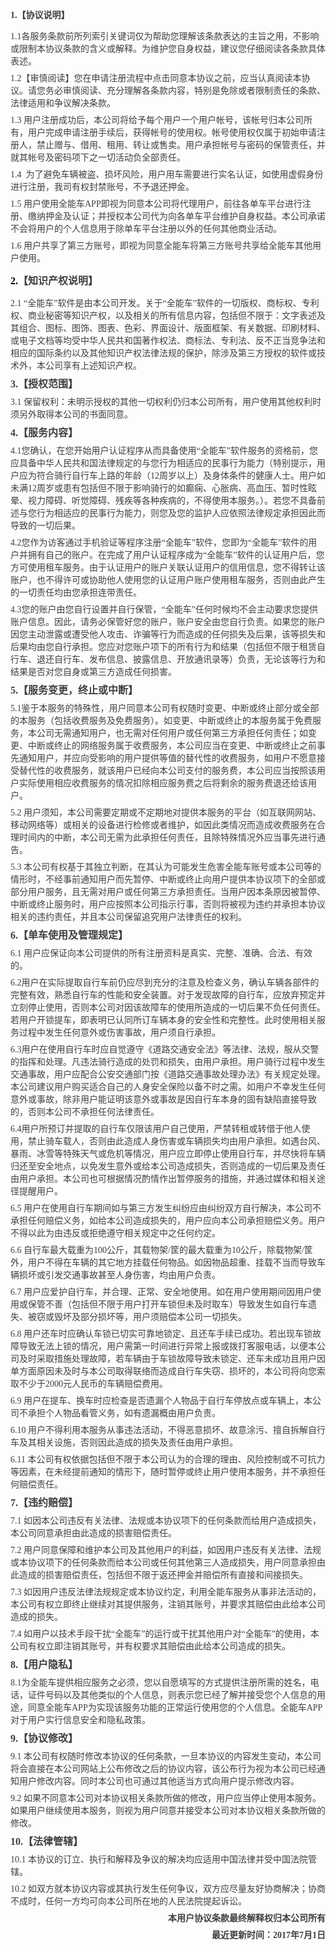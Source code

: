 <meta name="viewport" content="width=device-width,initial-scale=1,minimum-scale=1,maximum-scale=1,user-scalable=no"/>
<meta http-equiv="content-type" content="text/html; charset=gbk" />
<p style="text-align: left;">
    <strong style="color: rgb(63, 63, 63);"><span style="font-family: 微软雅黑;">1.</span></strong><strong style="color: rgb(63, 63, 63);"><span style="font-family: 微软雅黑;">【协议说明】</span></strong><br/>
</p>
<p style="margin: 7px 0px;">
    <span style="color: rgb(63, 63, 63); font-family: 微软雅黑; font-size: 14px;">1.1<span style="color: rgb(63, 63, 63); font-family: 微软雅黑;">各服务条款前所列索引关键词仅为帮助您理解该条款表达的主旨之用，不影响或限制本协议条款的含义或解释。为维护您自身权益，建议您仔细阅读各条款具体表述。</span></span>
</p>
<p style="margin: 7px 0px;">
    <span style="color: rgb(63, 63, 63); font-family: 微软雅黑; font-size: 14px;">1.2<span style="color: rgb(63, 63, 63); font-family: 微软雅黑;">【审慎阅读】您在申请注册流程中点击同意本协议之前，应当认真阅读本协议。请您务必审慎阅读、充分理解各条款内容，特别是免除或者限制责任的条款、法律适用和争议解决条款。</span></span>
</p>
<p style="margin: 7px 0px;">
    <span style="font-family: 微软雅黑; font-size: 14px; color: rgb(63, 63, 63);">1.3 用户注册成功后，本公司将给予每个用户一个用户帐号，该帐号归本公司所有，用户完成申请注册手续后，获得帐号的使用权。帐号使用权仅属于初始申请注册人，禁止赠与、借用、租用、转让或售卖。用户承担帐号与密码的保管责任，并就其帐号及密码项下之一切活动负全部责任。</span>
</p>
<p style="margin: 7px 0px;">
    <span style="font-family: 微软雅黑; font-size: 14px; color: rgb(63, 63, 63);">1.4&nbsp; 为了避免车辆被盗、损坏风险，用户用车需要进行实名认证，如使用虚假身份进行注册，我司有权封禁账号，不予退还押金。</span>
</p>
<p style="margin: 7px 0px;">
    <span style="font-family: 微软雅黑; font-size: 14px; color: rgb(63, 63, 63);">1.5 用户使用全能车APP即视为同意本公司将代理用户，前往各单车平台进行注册、缴纳押金及认证；并授权本公司代为向各单车平台维护自身权益。本公司承诺不会将用户的个人信息用于除单车平台注册以外的任何其他商业活动。</span>
</p>
<p style="margin: 7px 0px;">
    <span style="font-family: 微软雅黑; font-size: 14px; color: rgb(63, 63, 63);">1.6 用户共享了第三方账号，即视为同意全能车<span style="font-family: 微软雅黑, sans-serif;">将第三方账号共享给全能车其他用户使用。</span></span>
</p>
<p style="text-align: left;">
    <span style="color: rgb(63, 63, 63);"><strong><span style="background: rgb(255, 255, 255); color: rgb(0, 0, 0); letter-spacing: 0px; font-family: 微软雅黑; font-size: 16px; font-style: normal; font-weight: bold;">2.</span></strong><strong><span style="background: rgb(255, 255, 255); letter-spacing: 0px; font-size: 16px; font-style: normal; font-weight: bold; color: rgb(63, 63, 63); font-family: 微软雅黑;">【知识产权说明】</span></strong></span>
</p>
<p style="margin: 7px 0px;">
    <span style="color: rgb(63, 63, 63); font-family: 微软雅黑; font-size: 14px;">2.1 “<span style="color: rgb(63, 63, 63); font-family: 微软雅黑;">全能车</span>”软件是由本公司开发。<span style="color: rgb(63, 63, 63); font-family: 微软雅黑;">关于</span>“<span style="color: rgb(63, 63, 63); font-family: 微软雅黑;">全能车</span>”软件的一切版权、商标权、专利权、商业秘密等知识产权，以及相关的所有信息内容，包括但不限于：文字表述及其组合、图标、图饰、图表、色彩、界面设计、版面框架、有关数据、印刷材料、或电子文档等均受中华人民共和国著作权法、商标法、专利法、反不正当竞争法和相应的国际条约以及其他知识产权法律法规的保护，除涉及第三方授权的软件或技术外，本公司享有上述知识产权。</span>
</p>
<p style="margin: 7px 0px;">
    <span style="color: rgb(63, 63, 63);"><strong><span style="color: rgb(63, 63, 63); font-family: 微软雅黑; font-size: 16px; font-weight: bold;">3.</span></strong><strong><span style="font-size: 16px; font-weight: bold; color: rgb(63, 63, 63); font-family: 微软雅黑;">【授权范围】</span></strong></span>
</p>
<p style="margin: 7px 0px;">
    <span style="color: rgb(63, 63, 63); font-family: 微软雅黑; font-size: 14px;">3.1&nbsp;<span style="color: rgb(63, 63, 63); font-family: 微软雅黑;">保留权利：未明示授权的其他一切权利仍归本公司所有，用户使用其他权利时须另外取得本公司的书面同意。</span></span>
</p>
<p style="margin: 7px 0px;">
    <span style="color: rgb(63, 63, 63);"><strong><span style="color: rgb(63, 63, 63); font-family: 微软雅黑; font-size: 16px; font-weight: bold;">4.</span></strong><strong><span style="font-size: 16px; font-weight: bold; color: rgb(63, 63, 63); font-family: 微软雅黑;">【服务内容】</span></strong></span>
</p>
<p style="margin: 7px 0px;">
    <span style="color: rgb(63, 63, 63);"><span style="color: rgb(63, 63, 63); font-family: 微软雅黑; font-size: 14px; font-weight: normal;">4.1</span><span style="color: rgb(63, 63, 63); font-family: 微软雅黑; font-size: 14px;"><span style="color: rgb(63, 63, 63); font-family: 微软雅黑;">您确认，在您开始用户认证程序从而具备使用</span>“全能车”软件<span style="color: rgb(63, 63, 63); font-family: 微软雅黑;">服务的资格前，您应具备中华人民共和国法律规定的与您行为相适应的民事行为能力（特别提示，用户应为符合骑行自行车上路的年龄（</span>12周岁以上）及身体条件的健康人士。用户如未满12周岁或患有包括但不限于影响骑行的如癫痫、心胀病、高血压、暂时性眩晕、视力障碍、听觉障碍、残疾等各种疾病的，不得使用本服务。）。若您不具备前述与您行为相适应的民事行为能力，则您及您的监护人应依照法律规定承担因此而导致的一切后果。</span></span>
</p>
<p style="margin: 7px 0px;">
    <span style="color: rgb(63, 63, 63);"><span style="color: rgb(63, 63, 63); font-family: 微软雅黑; font-size: 14px; font-weight: normal;">4.2</span><span style="color: rgb(63, 63, 63); font-family: 微软雅黑; font-size: 14px;"><span style="color: rgb(63, 63, 63); font-family: 微软雅黑;">您作为访客通过手机验证等程序注册</span>“全能车”软件<span style="color: rgb(63, 63, 63); font-family: 微软雅黑;">，您即为</span>“全能车”软件<span style="color: rgb(63, 63, 63); font-family: 微软雅黑;">的用户并拥有自己的账户。在完成了用户认证程序成为</span>“全能车”软件<span style="color: rgb(63, 63, 63); font-family: 微软雅黑;">的认证用户后，您方可使用租车服务。由于认证用户的账户关联认证用户的信用信息，您不得转让该账户，也不得许可或协助他人使用您的认证用户账户使用租车服务，否则由此产生的一切责任均由您承担连带责任。</span></span></span>
</p>
<p style="margin: 7px 0px;">
    <span style="color: rgb(63, 63, 63); font-family: 微软雅黑; font-size: 14px;">4.3<span style="color: rgb(63, 63, 63); font-family: 微软雅黑;">您的账户由您自行设置并自行保管，</span>“全能车”<span style="color: rgb(63, 63, 63); font-family: 微软雅黑;">任何时候均不会主动要求您提供账户信息。因此，请务必保管好您的账户，账户安全由您自行负责。如果您的账户因您主动泄露或遭受他人攻击、诈骗等行为而造成的任何损失及后果，该等损失和后果均由您自行承担。您应对您账户项下的所有行为和结果（包括但不限于租赁自行车、退还自行车、发布信息、披露信息、开放通讯录等）负责，无论该等行为和结果是否对您自身或第三方造成任何损害。</span></span>
</p>
<p style="margin: 7px 0px;">
    <span style="color: rgb(63, 63, 63);"><strong><span style="color: rgb(63, 63, 63); font-family: 微软雅黑; font-size: 16px; font-weight: bold;">5.【服务变更，终止或中断】</span></strong></span>
</p>
<p style="margin: 7px 0px;">
    <span style="color: rgb(63, 63, 63);"><span style="color: rgb(63, 63, 63); font-family: 微软雅黑; font-size: 14px; font-weight: normal;">5.1</span><span style="font-size: 14px; color: rgb(63, 63, 63); font-family: 微软雅黑;">鉴于本服务的特殊性，用户同意本公司有权随时变更、中断或终止部分或全部的本服务（包括收费服务及免费服务）。如变更、中断或终止的本服务属于免费服务，本公司无需通知用户，也无需对任何用户或任何第三方承担任何责任；如变更、中断或终止的网络服务属于收费服务，本公司应当在变更、中断或终止之前事先通知用户，并应向受影响的用户提供等值的替代性的收费服务，如用户不愿意接受替代性的收费服务，就该用户已经向本公司支付的服务费，本公司应当按照该用户实际使用相应收费服务的情况扣除相应服务费之后将剩余的服务费退还给该用户。</span></span>
</p>
<p style="margin: 7px 0px;">
    <span style="font-family: 微软雅黑; font-size: 14px; color: rgb(63, 63, 63);">5.2 用户须知，本公司需要定期或不定期地对提供本服务的平台（如互联网网站、移动网络等）或相关的设备进行检修或者维护，如因此类情况而造成收费服务在合理时间内的中断，本公司无需为此承担任何责任，且除特殊情况外应当事先进行通告。</span>
</p>
<p style="margin: 7px 0px;">
    <span style="font-family: 微软雅黑; font-size: 14px; color: rgb(63, 63, 63);">5.3 本公司有权基于其独立判断，在其认为可能发生危害全能车账号或本公司等的情形时，不经事前通知用户而先暂停、中断或终止向用户提供本协议项下的全部或部分用户服务，且无需对用户或任何第三方承担责任。当用户因本条原因被暂停、中断或终止服务时，用户应按照本公司指示行事，否则将被视为违约并承担本协议相关的违约责任，并且本公司保留追究用户法律责任的权利。</span>
</p>
<p style="margin: 7px 0px;">
    <span style="color: rgb(63, 63, 63);"><strong><span style="color: rgb(63, 63, 63); font-family: 微软雅黑; font-size: 16px; font-weight: bold;">6.</span></strong><strong><span style="font-size: 16px; font-weight: bold; color: rgb(63, 63, 63); font-family: 微软雅黑;">【单车</span></strong><strong><span style="font-size: 16px; font-weight: bold; color: rgb(63, 63, 63); font-family: 微软雅黑;">使用及管理规定</span></strong><strong><span style="font-size: 16px; font-weight: bold; color: rgb(63, 63, 63); font-family: 微软雅黑;">】</span></strong></span>
</p>
<p style="margin: 7px 0px;">
    <span style="color: rgb(63, 63, 63); font-family: 微软雅黑; font-size: 14px;">6.1 用户应保证向本公司提供的所有注册资料是真实、完整、准确、合法、有效的。</span>
</p>
<p style="margin: 7px 0px;">
    <span style="color: rgb(63, 63, 63); font-family: 微软雅黑; font-size: 14px;">6.2<span style="color: rgb(63, 63, 63); font-family: 微软雅黑;">用户在实际提取自行车前仍应尽到充分的注意及检查义务，确认车辆各部件的完整有效，熟悉自行车的性能和安全装置。对于发现故障的自行车，应放弃预定并立刻停止使用，否则本公司对因该故障车的使用所造成的一切后果不负任何责任。</span> <span style="color: rgb(63, 63, 63); font-family: 微软雅黑;">若用户开锁提车，即表明已认同所订车辆本身的安全性和完整性。此时使用相关服务过程中发生任何意外或伤害事故，用户须自行承担。</span></span>
</p>
<p style="margin: 7px 0px;">
    <span style="color: rgb(63, 63, 63); font-family: 微软雅黑; font-size: 14px;">6.3<span style="color: rgb(63, 63, 63); font-family: 微软雅黑;">用户在使用自行车时应自觉遵守《道路交通安全法》等法律、法规，服从交警的指挥和处理。凡违法骑行造成的处罚和损失，由用户承担。用户骑行过程中发生交通事故，用户应配合公安交通部门按《道路交通事故处理办法》有关规定处理。本公司建议用户购买适合自己的人身安全保险以备不时之需。如用户不幸发生任何意外或事故，除非用户能证明该意外或事故是因自行车本身的固有缺陷直接导致的，否则本公司不承担任何法律责任。</span></span>
</p>
<p style="margin: 7px 0px;">
    <span style="color: rgb(63, 63, 63); font-family: 微软雅黑; font-size: 14px;">6.4<span style="color: rgb(63, 63, 63); font-family: 微软雅黑;">用户所预订并提取的自行车仅限该用户自己使用，严禁转租或转借于他人使用，禁止骑车载人，否则由此造成人身伤害或车辆损失均由用户承担。如遇台风、暴雨、冰雪等特殊天气或危机等情况，用户应立即停止使用自行车，并尽快将车辆归还至安全地点，以免发生意外或给本公司造成损失，否则造成的一切后果及责任由用户承担。本公司也可根据情况酌情作出暂停服务的措施，并通过媒体和相关途径提醒用户。</span></span>
</p>
<p style="margin: 7px 0px;">
    <span style="color: rgb(63, 63, 63); font-family: 微软雅黑; font-size: 14px;">6.5&nbsp;<span style="color: rgb(63, 63, 63); font-family: 微软雅黑;">用户在使用自行车期间如与第三方发生纠纷应由纠纷双方自行解决，本公司不承担任何赔偿义务，如给本公司造成损失的，用户应向本公司承担赔偿义务。用户不得以此为由违反或拒绝遵守相关规定中之任何约定。</span></span>
</p>
<p style="margin: 7px 0px;">
    <span style="color: rgb(63, 63, 63); font-family: 微软雅黑; font-size: 14px;">6.6&nbsp;<span style="color: rgb(63, 63, 63); font-family: 微软雅黑;">自行车最大载重为</span>100公斤，其载物架/筐的最大载重为10公斤，除载物架/筐外，用户不得在车辆的其它地方挂载任何物品。如因物品超重、挂载不当而导致车辆损坏或引发交通事故甚至人身伤害，均由用户负责。</span>
</p>
<p style="margin: 7px 0px;">
    <span style="color: rgb(63, 63, 63); font-family: 微软雅黑; font-size: 14px;">6.7&nbsp;<span style="color: rgb(63, 63, 63); font-family: 微软雅黑;">用户应爱护自行车，并合理、正常、安全地使用。如在用户使用期间因用户使用或保管不善（包括但不限于用户打开车锁但未及时取车）导致发生如自行车遗失、被窃或毁坏及部分损坏等，用户须赔偿本公司一切损失。</span></span>
</p>
<p style="margin: 7px 0px;">
    <span style="color: rgb(63, 63, 63); font-family: 微软雅黑; font-size: 14px;">6.8&nbsp;<span style="color: rgb(63, 63, 63); font-family: 微软雅黑;">用户还车时应确认车锁已切实可靠地锁定、且还车手续已成功。若出现车锁故障导致无法上锁的情况，用户需第一时间进行异常上报或拨打客服电话，以便本公司及时采取措施处理故障，若车辆由于车锁故障导致未锁定、还车未成功且用户因单方面原因未及时与本公司取得联络而造成自行车失窃、损坏的，本公司将向您索取不少于</span>2000元人民币的车辆赔偿费用。</span>
</p>
<p style="margin: 7px 0px;">
    <span style="color: rgb(63, 63, 63); font-family: 微软雅黑; font-size: 14px;">6.9&nbsp;<span style="color: rgb(63, 63, 63); font-family: 微软雅黑;">用户在提车、换车时应检查是否遗漏个人物品于自行车停放点或车辆上，本公司不承担个人物品看管义务，如有遗漏概由用户负责。</span></span>
</p>
<p style="margin: 7px 0px;">
    <span style="color: rgb(63, 63, 63); font-family: 微软雅黑; font-size: 14px;">6.10&nbsp;<span style="color: rgb(63, 63, 63); font-family: 微软雅黑;">用户不得利用本服务从事违法活动，不得恶意损坏、故意涂污、擅自拆解自行车及其相关设施，否则因此造成的损失及责任由用户承担。</span></span>
</p>
<p style="margin: 7px 0px;">
    <span style="color: rgb(63, 63, 63); font-family: 微软雅黑; font-size: 14px;">6.11&nbsp;<span style="color: rgb(63, 63, 63); font-family: 微软雅黑;">本公司有权依据包括但不限于本公司认为的合理的理由、风险控制或不可抗力等因素，在未经提前通知的情形下，随时暂停或终止用户使用本服务，并不承担任何赔偿责任。</span></span>
</p>
<p style="margin: 7px 0px;">
    <span style="color: rgb(63, 63, 63);"><strong><span style="color: rgb(63, 63, 63); font-family: 微软雅黑; font-size: 16px; font-weight: bold;">7.【违约赔偿】</span></strong></span>
</p>
<p style="margin: 7px 0px;">
    <span style="color: rgb(63, 63, 63); font-family: 微软雅黑; font-size: 14px;">7.1 如因本公司违反有关法律、法规或本协议项下的任何条款而给用户造成损失，本公司同意承担由此造成的损害赔偿责任。&nbsp;</span>
</p>
<p style="margin: 7px 0px;">
    <span style="color: rgb(63, 63, 63); font-family: 微软雅黑; font-size: 14px;">7.2 用户同意保障和维护本公司及其他用户的利益，如因用户违反有关法律、法规或本协议项下的任何条款而给本公司或任何其他第三人造成损失，用户同意承担由此造成的损害赔偿责任，包括但不限于返还押金并赔偿所有直接和间接损失。</span>
</p>
<p style="margin: 7px 0px;">
    <span style="color: rgb(63, 63, 63); font-family: 微软雅黑; font-size: 14px;">7.3 如因用户违反法律法规规定或本协议约定，利用全能车服务从事非法活动的，本公司有权立即终止继续对其提供服务，注销其账号，并要求其赔偿由此给本公司造成的损失。</span>
</p>
<p style="margin: 7px 0px;">
    <span style="color: rgb(63, 63, 63); font-family: 微软雅黑; font-size: 14px;">7.4 如用户以技术手段干扰“全能车”的运行或干扰其他用户对“全能车”的使用，本公司有权立即注销其账号，并有权要求其赔偿由此给本公司造成的损失。</span>
</p>
<p style="margin: 7px 0px;">
    <span style="color: rgb(63, 63, 63); font-family: 微软雅黑; font-size: 16px;"><strong style="color: rgb(63, 63, 63); white-space: normal;">8.</strong><strong style="color: rgb(63, 63, 63); white-space: normal;">【用户隐私】</strong></span>
</p>
<p style="margin: 7px 0px;">
    <span style="color: rgb(63, 63, 63); font-family: 微软雅黑; font-size: 16px;"><span style="color: rgb(63, 63, 63); font-family: 微软雅黑; font-size: 14px;">8.1为全能车提供相应服务之必须，您以自愿填写的方式提供注册所需的姓名，电话，证件号码以及其他类似的个人信息，则表示您已经了解并接受您个人信息的用途，同意全能车APP为实现该服务功能的正常运行使用您的个人信息。全能车APP对于用户实行信息安全和隐私政策。</span></span>
</p>
<p style="margin: 7px 0px;">
    <span style="color: rgb(63, 63, 63);"><strong><span style="color: rgb(63, 63, 63); font-family: 微软雅黑; font-size: 16px; font-weight: bold;">9.</span></strong><strong><span style="font-size: 16px; font-weight: bold; color: rgb(63, 63, 63); font-family: 微软雅黑;">【协议修改】</span></strong></span>
</p>
<p style="margin: 7px 0px;">
    <span style="color: rgb(63, 63, 63); font-family: 微软雅黑; font-size: 14px;">9.1 本公司有权随时修改本协议的任何条款，一旦本协议的内容发生变动，本公司将会直接在本公司网站上公布修改之后的协议内容，该公布行为视为本公司已经通知用户修改内容。同时本公司也可通过其他适当方式向用户提示修改内容。</span>
</p>
<p style="margin: 7px 0px;">
    <span style="color: rgb(63, 63, 63); font-family: 微软雅黑; font-size: 14px;">9.2 如果不同意本公司对本协议相关条款所做的修改，用户应当停止使用本服务。如果用户继续使用本服务，则视为用户同意并接受本公司对本协议相关条款所做的修改。</span>
</p>
<p style="margin: 7px 0px;">
    <span style="color: rgb(63, 63, 63);"><strong><span style="color: rgb(63, 63, 63); font-family: 微软雅黑; font-size: 16px; font-weight: bold;">10.【法律管辖】</span></strong></span>
</p>
<p style="margin: 7px 0px;">
    <span style="color: rgb(63, 63, 63); font-family: 微软雅黑; font-size: 14px;">10.1 本协议的订立、执行和解释及争议的解决均应适用中国法律并受中国法院管辖。</span>
</p>
<p style="margin: 7px 0px;">
    <span style="color: rgb(63, 63, 63); font-family: 微软雅黑; font-size: 14px;">10.2 如双方就本协议内容或其执行发生任何争议，双方应尽量友好协商解决；协商不成时，任何一方均可向本公司所在地的人民法院提起诉讼。</span>
</p>
<p style="margin: 7px 0px; text-align: right;">
    <span style="color: rgb(63, 63, 63);"><strong><span style="font-size: 14px; font-weight: bold; color: rgb(63, 63, 63); font-family: 微软雅黑;">本用户协议条款最终解释权归本公司所有</span></strong></span>
</p>
<p style="margin: 7px 0px; text-align: right;">
    <span style="color: rgb(63, 63, 63);"><strong><span style="color: rgb(63, 63, 63); font-family: 微软雅黑; font-size: 14px; font-weight: bold;"><span style="color: rgb(63, 63, 63); font-family: 微软雅黑;">最近更新时间：</span>2017年7月1日</span></strong></span>
</p>
